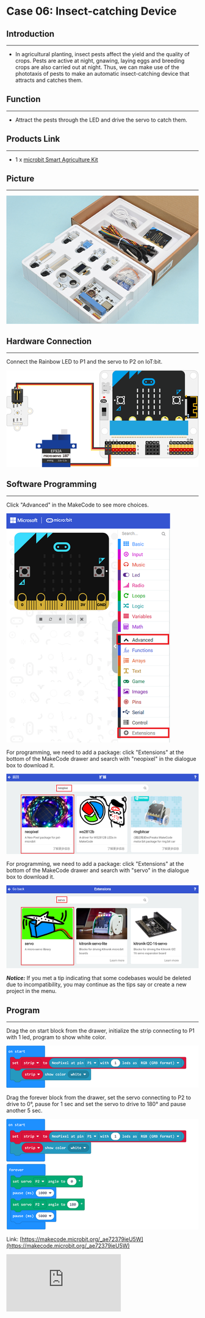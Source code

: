 # Case 06: Insect-catching Device


##  Introduction
---

- In agricultural planting, insect pests affect the yield and the quality of crops. Pests are active at night, gnawing, laying eggs and breeding crops are also carried out at night. Thus, we can make use of the phototaxis of pests to make an automatic insect-catching device that attracts and catches them.

##  Function
---
- Attract the pests through the LED and drive the servo to catch them.

## Products Link
---
- 1 x [microbit Smart Agriculture Kit](https://shop.elecfreaks.com/products/elecfreaks-micro-bit-smart-agriculture-kit-without-micro-bit-board?_pos=2&_sid=2c86b7764&_ss=r)

## Picture
---
![](./images/microbit-Smart-Agriculture-Kit-case-01-02.png)

## Hardware Connection
---

Connect the Rainbow LED to P1 and the servo to P2 on IoT:bit.

![](./images/microbit-Smart-Agriculture-Kit-case-06-03.png)

## Software Programming

---

Click "Advanced" in the MakeCode to see more choices.

![](./images/microbit-Smart-Agriculture-Kit-case-01-04.png)

For programming, we need to add a package: click "Extensions" at the bottom of the MakeCode drawer and search with "neopixel" in the dialogue box to download it.

![](./images/microbit-Smart-Agriculture-Kit-case-03-06.png)

For programming, we need to add a package: click "Extensions" at the bottom of the MakeCode drawer and search with "servo" in the dialogue box to download it.

![](./images/microbit-Smart-Agriculture-Kit-case-01-06.png)

***Notice:*** If you met a tip indicating that some codebases would be deleted due to incompatibility, you may continue as the tips say or create a new project in the menu.

## Program

---

Drag the on start block from the drawer, initialize the strip connecting to P1 with 1 led, program to show white color.

![](./images/microbit-Smart-Agriculture-Kit-case-06-07.png)

Drag the forever block from the drawer, set  the servo connecting to P2 to drive to 0°, pause for 1 sec and set the servo to drive to 180° and pause another 5 sec.


![](./images/microbit-Smart-Agriculture-Kit-case-06-08.png)

Link: [https://makecode.microbit.org/_ae72379ieU5W](https://makecode.microbit.org/_ae72379ieU5W)

<div
    style={{
        position: 'relative',
        paddingBottom: '60%',
        overflow: 'hidden',
    }}
>
    <iframe
        src="https://makecode.microbit.org/_ae72379ieU5W"
        frameborder="0"
        sandbox="allow-popups allow-forms allow-scripts allow-same-origin"
        style={{
            position: 'absolute',
            width: '100%',
            height: '100%',
        }}
    />
</div>


## Result
---
- After powering on, the LED lights on in white and the servo rotates every 5 seconds.
